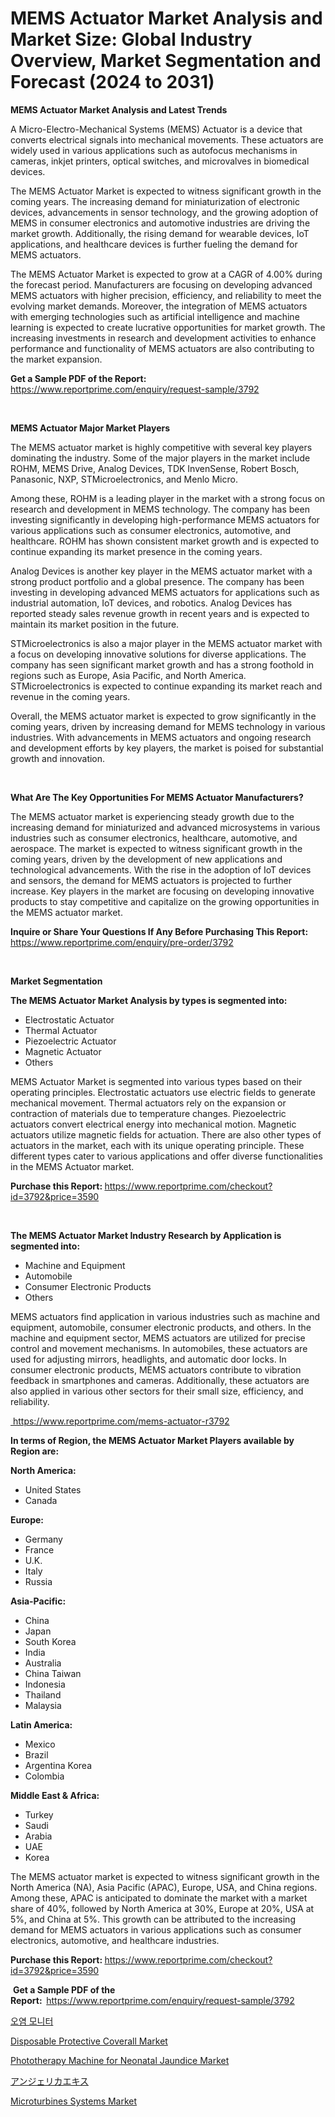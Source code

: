 <p><h1>MEMS Actuator Market Analysis and Market Size: Global Industry Overview, Market Segmentation and Forecast (2024 to 2031)</h1></p><p><strong>MEMS Actuator Market Analysis and Latest Trends</strong></p>
<p><p>A Micro-Electro-Mechanical Systems (MEMS) Actuator is a device that converts electrical signals into mechanical movements. These actuators are widely used in various applications such as autofocus mechanisms in cameras, inkjet printers, optical switches, and microvalves in biomedical devices.</p><p>The MEMS Actuator Market is expected to witness significant growth in the coming years. The increasing demand for miniaturization of electronic devices, advancements in sensor technology, and the growing adoption of MEMS in consumer electronics and automotive industries are driving the market growth. Additionally, the rising demand for wearable devices, IoT applications, and healthcare devices is further fueling the demand for MEMS actuators.</p><p>The MEMS Actuator Market is expected to grow at a CAGR of 4.00% during the forecast period. Manufacturers are focusing on developing advanced MEMS actuators with higher precision, efficiency, and reliability to meet the evolving market demands. Moreover, the integration of MEMS actuators with emerging technologies such as artificial intelligence and machine learning is expected to create lucrative opportunities for market growth. The increasing investments in research and development activities to enhance performance and functionality of MEMS actuators are also contributing to the market expansion.</p></p>
<p><strong>Get a Sample PDF of the Report:&nbsp;</strong> <a href="https://www.reportprime.com/enquiry/request-sample/3792">https://www.reportprime.com/enquiry/request-sample/3792</a></p>
<p>&nbsp;</p>
<p><strong>MEMS Actuator Major Market Players</strong></p>
<p><p>The MEMS actuator market is highly competitive with several key players dominating the industry. Some of the major players in the market include ROHM, MEMS Drive, Analog Devices, TDK InvenSense, Robert Bosch, Panasonic, NXP, STMicroelectronics, and Menlo Micro.</p><p>Among these, ROHM is a leading player in the market with a strong focus on research and development in MEMS technology. The company has been investing significantly in developing high-performance MEMS actuators for various applications such as consumer electronics, automotive, and healthcare. ROHM has shown consistent market growth and is expected to continue expanding its market presence in the coming years.</p><p>Analog Devices is another key player in the MEMS actuator market with a strong product portfolio and a global presence. The company has been investing in developing advanced MEMS actuators for applications such as industrial automation, IoT devices, and robotics. Analog Devices has reported steady sales revenue growth in recent years and is expected to maintain its market position in the future.</p><p>STMicroelectronics is also a major player in the MEMS actuator market with a focus on developing innovative solutions for diverse applications. The company has seen significant market growth and has a strong foothold in regions such as Europe, Asia Pacific, and North America. STMicroelectronics is expected to continue expanding its market reach and revenue in the coming years.</p><p>Overall, the MEMS actuator market is expected to grow significantly in the coming years, driven by increasing demand for MEMS technology in various industries. With advancements in MEMS actuators and ongoing research and development efforts by key players, the market is poised for substantial growth and innovation.</p></p>
<p>&nbsp;</p>
<p><strong>What Are The Key Opportunities For MEMS Actuator Manufacturers?</strong></p>
<p><p>The MEMS actuator market is experiencing steady growth due to the increasing demand for miniaturized and advanced microsystems in various industries such as consumer electronics, healthcare, automotive, and aerospace. The market is expected to witness significant growth in the coming years, driven by the development of new applications and technological advancements. With the rise in the adoption of IoT devices and sensors, the demand for MEMS actuators is projected to further increase. Key players in the market are focusing on developing innovative products to stay competitive and capitalize on the growing opportunities in the MEMS actuator market.</p></p>
<p><strong>Inquire or Share Your Questions If Any Before Purchasing This Report:</strong> <a href="https://www.reportprime.com/enquiry/pre-order/3792">https://www.reportprime.com/enquiry/pre-order/3792</a></p>
<p>&nbsp;</p>
<p><strong>Market Segmentation</strong></p>
<p><strong>The MEMS Actuator Market Analysis by types is segmented into:</strong></p>
<p><ul><li>Electrostatic Actuator</li><li>Thermal Actuator</li><li>Piezoelectric Actuator</li><li>Magnetic Actuator</li><li>Others</li></ul></p>
<p><p>MEMS Actuator Market is segmented into various types based on their operating principles. Electrostatic actuators use electric fields to generate mechanical movement. Thermal actuators rely on the expansion or contraction of materials due to temperature changes. Piezoelectric actuators convert electrical energy into mechanical motion. Magnetic actuators utilize magnetic fields for actuation. There are also other types of actuators in the market, each with its unique operating principle. These different types cater to various applications and offer diverse functionalities in the MEMS Actuator market.</p></p>
<p><strong>Purchase this Report:&nbsp;</strong><a href="https://www.reportprime.com/checkout?id=3792&price=3590">https://www.reportprime.com/checkout?id=3792&price=3590</a></p>
<p>&nbsp;</p>
<p><strong>The MEMS Actuator Market Industry Research by Application is segmented into:</strong></p>
<p><ul><li>Machine and Equipment</li><li>Automobile</li><li>Consumer Electronic Products</li><li>Others</li></ul></p>
<p><p>MEMS actuators find application in various industries such as machine and equipment, automobile, consumer electronic products, and others. In the machine and equipment sector, MEMS actuators are utilized for precise control and movement mechanisms. In automobiles, these actuators are used for adjusting mirrors, headlights, and automatic door locks. In consumer electronic products, MEMS actuators contribute to vibration feedback in smartphones and cameras. Additionally, these actuators are also applied in various other sectors for their small size, efficiency, and reliability.</p></p>
<p><a href="https://www.reportprime.com/mems-actuator-r3792">&nbsp;https://www.reportprime.com/mems-actuator-r3792</a></p>
<p><strong>In terms of Region, the MEMS Actuator Market Players available by Region are:</strong></p>
<p>
    <p> <strong> North America: </strong>
        <ul>
            <li>United States</li>
            <li>Canada</li>
        </ul>
        </p> 
    <p> <strong> Europe: </strong>
        <ul>
            <li>Germany</li>
            <li>France</li>
            <li>U.K.</li>
            <li>Italy</li>
            <li>Russia</li>
        </ul>
        </p> 
    <p> <strong> Asia-Pacific: </strong>
        <ul>
            <li>China</li>
            <li>Japan</li>
            <li>South Korea</li>
            <li>India</li>
            <li>Australia</li>
            <li>China Taiwan</li>
            <li>Indonesia</li>
            <li>Thailand</li>
            <li>Malaysia</li>
        </ul>
        </p> 
    <p> <strong> Latin America: </strong>
        <ul>
            <li>Mexico</li>
            <li>Brazil</li>
            <li>Argentina Korea</li>
            <li>Colombia</li>
        </ul>
        </p> 
    <p> <strong> Middle East & Africa: </strong>
        <ul>
            <li>Turkey</li>
            <li>Saudi</li>
            <li>Arabia</li>
            <li>UAE</li>
            <li>Korea</li>
        </ul>
    </p>
    </p>
<p><p>The MEMS actuator market is expected to witness significant growth in the North America (NA), Asia Pacific (APAC), Europe, USA, and China regions. Among these, APAC is anticipated to dominate the market with a market share of 40%, followed by North America at 30%, Europe at 20%, USA at 5%, and China at 5%. This growth can be attributed to the increasing demand for MEMS actuators in various applications such as consumer electronics, automotive, and healthcare industries.</p></p>
<p><strong>Purchase this Report: </strong><a href="https://www.reportprime.com/checkout?id=3792&price=3590">https://www.reportprime.com/checkout?id=3792&price=3590</a></p>
<p>&nbsp;<strong>Get a Sample PDF of the Report:&nbsp;&nbsp;</strong><a href="https://www.reportprime.com/enquiry/request-sample/3792">https://www.reportprime.com/enquiry/request-sample/3792</a></p>
<p><strong></strong></p>
<p><p><a href="https://medium.com/@khelifsolo/%EC%98%A4%EC%97%BC-%EB%AA%A8%EB%8B%88%ED%84%B0-%EC%8B%9C%EC%9E%A5-%EC%98%88%EC%B8%A1-2024%EB%85%84%EB%B6%80%ED%84%B0-2031%EB%85%84%EA%B9%8C%EC%A7%80%EC%9D%98-%EA%B8%80%EB%A1%9C%EB%B2%8C-%EC%8B%9C%EC%9E%A5-%EB%8F%99%ED%96%A5-%EB%B0%8F-%EB%B6%84%EC%84%9D%EC%9D%80-185-%ED%8E%98%EC%9D%B4%EC%A7%80%EC%97%90%EC%84%9C-%EB%8B%A4%EB%A3%A8%EC%96%B4%EC%A7%80%EA%B3%A0-%EC%9E%88%EC%8A%B5%EB%8B%88%EB%8B%A4-956acd9dc5cd">오염 모니터</a></p><p><a href="https://issuu.com/reportprime-2/docs/disposable-protective-coverall-market-size-2030.pp">Disposable Protective Coverall Market</a></p><p><a href="https://issuu.com/reportprime-2/docs/phototherapy-machine-for-neonatal-jaundice-market-">Phototherapy Machine for Neonatal Jaundice Market</a></p><p><a href="https://medium.com/@xcbtycgm76/%E3%82%A2%E3%83%B3%E3%82%B8%E3%82%A7%E3%83%AA%E3%82%AB%E3%82%A8%E3%82%AD%E3%82%B9%E7%94%A3%E6%A5%AD%E3%81%AE%E5%88%86%E6%9E%90%E3%83%AC%E3%83%9D%E3%83%BC%E3%83%88-%E5%B8%82%E5%A0%B4%E8%A6%8F%E6%A8%A1-%E3%82%B7%E3%82%A7%E3%82%A2-%E3%82%A2%E3%83%97%E3%83%AA%E3%82%B1%E3%83%BC%E3%82%B7%E3%83%A7%E3%83%B3-%E5%9C%B0%E5%9F%9F-%E7%AB%B6%E4%BA%89%E6%88%A6%E7%95%A5-2024%E5%B9%B4-2031%E5%B9%B4-%E3%81%AB%E9%96%A2%E3%81%99%E3%82%8B%E3%83%88%E3%83%AC%E3%83%B3%E3%83%89-f5bdc0aac31f">アンジェリカエキス</a></p><p><a href="https://medium.com/@fredyconn_73380/microturbines-systems-market-a-global-and-regional-analysis-focus-on-region-country-level-aad81df63fb0">Microturbines Systems Market</a></p></p>